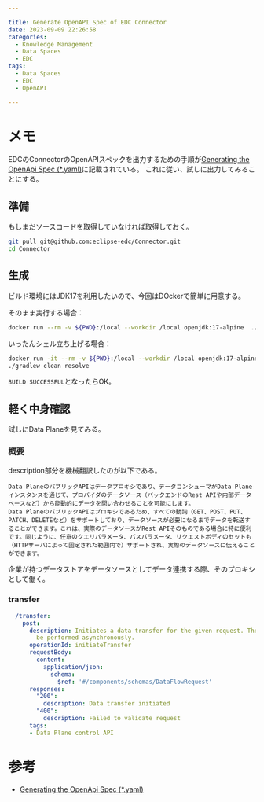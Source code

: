 ```yaml
---

title: Generate OpenAPI Spec of EDC Connector
date: 2023-09-09 22:26:58
categories:
  - Knowledge Management
  - Data Spaces
  - EDC
tags:
  - Data Spaces
  - EDC
  - OpenAPI

---
```


# メモ

EDCのConnectorのOpenAPIスペックを出力するための手順が[Generating the OpenApi Spec (*.yaml)]に記載されている。
これに従い、試しに出力してみることにする。

## 準備

もしまだソースコードを取得していなければ取得しておく。

```bash
git pull git@github.com:eclipse-edc/Connector.git
cd Connector
```
## 生成

ビルド環境にはJDK17を利用したいので、今回はDOckerで簡単に用意する。

そのまま実行する場合：

```bash
docker run --rm -v ${PWD}:/local --workdir /local openjdk:17-alpine  ./gradlew clean resolve
```

いったんシェル立ち上げる場合：

```bash
docker run -it --rm -v ${PWD}:/local --workdir /local openjdk:17-alpine sh
./gradlew clean resolve
```

`BUILD SUCCESSFUL`となったらOK。

## 軽く中身確認

試しにData Planeを見てみる。

### 概要

description部分を機械翻訳したのが以下である。

```
Data PlaneのパブリックAPIはデータプロキシであり、データコンシューマがData Planeインスタンスを通じて、プロバイダのデータソース（バックエンドのRest APIや内部データベースなど）から能動的にデータを問い合わせることを可能にします。
Data PlaneのパブリックAPIはプロキシであるため、すべての動詞（GET、POST、PUT、PATCH、DELETEなど）をサポートしており、データソースが必要になるまでデータを転送することができます。これは、実際のデータソースがRest APIそのものである場合に特に便利です。同じように、任意のクエリパラメータ、パスパラメータ、リクエストボディのセットも（HTTPサーバによって固定された範囲内で）サポートされ、実際のデータソースに伝えることができます。
```

企業が持つデータストアをデータソースとしてデータ連携する際、そのプロキシとして働く。

### transfer

```yaml
  /transfer:
    post:
      description: Initiates a data transfer for the given request. The transfer will
        be performed asynchronously.
      operationId: initiateTransfer
      requestBody:
        content:
          application/json:
            schema:
              $ref: '#/components/schemas/DataFlowRequest'
      responses:
        "200":
          description: Data transfer initiated
        "400":
          description: Failed to validate request
      tags:
      - Data Plane control API
```

# 参考

* [Generating the OpenApi Spec (*.yaml)]

[Generating the OpenApi Spec (*.yaml)]: https://github.com/eclipse-edc/Connector/blob/main/docs/developer/openapi.md




<!-- vim: set et tw=0 ts=2 sw=2: -->
